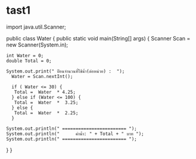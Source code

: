 # tast1
import java.util.Scanner;

public class Water {
  public static void main(String[] args) {
    Scanner Scan = new Scanner(System.in);
    
    int Water = 0;
    double Total = 0;
      
    System.out.print(" ป้อนจำนวนที่ใช้น้ำ(ต่อหน่วย) :  ");
      Water = Scan.nextInt();
      
      if ( Water <= 30) {
       Total =  Water  * 4.25;
      } else if (Water <= 100) {
       Total =  Water  *  3.25;
      } else {
       Total =  Water  *  2.25;
      }
        
    System.out.println(" ======================== ");    
    System.out.println("      ค่าน้ำ: " + Total + " บาท ");
    System.out.println(" ======================== ");
  }
}
